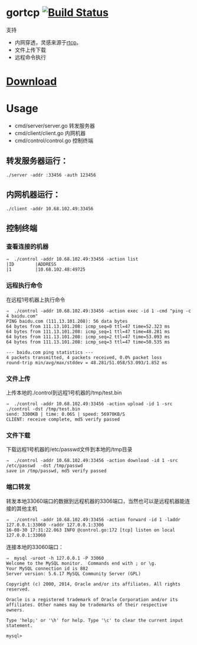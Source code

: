 # gortcp [![Build Status](https://travis-ci.org/lovedboy/gortcp.svg?branch=master)](https://travis-ci.org/lovedboy/gortcp)

支持

* 内网穿透，灵感来源于[rtcp](https://github.com/knownsec/rtcp)。
* 文件上传下载
* 远程命令执行

# [Download](https://github.com/lovedboy/gortcp/releases/tag/v0.1)



# Usage

* cmd/server/server.go  转发服务器
* cmd/client/client.go  内网机器
* cmd/control/control.go 控制终端



## 转发服务器运行：

`./server -addr :33456 -auth 123456`

## 内网机器运行：

`./client -addr 10.68.102.49:33456`

## 控制终端

### 查看连接的机器

```
⇒  ./control -addr 10.68.102.49:33456 -action list
|ID        |ADDRESS
|1         |10.68.102.48:49725
```

### 远程执行命令
在远程1号机器上执行命令    
```
⇒  ./control -addr 10.68.102.49:33456 -action exec -id 1 -cmd "ping -c 4 baidu.com"
PING baidu.com (111.13.101.208): 56 data bytes
64 bytes from 111.13.101.208: icmp_seq=0 ttl=47 time=52.323 ms
64 bytes from 111.13.101.208: icmp_seq=1 ttl=47 time=48.281 ms
64 bytes from 111.13.101.208: icmp_seq=2 ttl=47 time=53.093 ms
64 bytes from 111.13.101.208: icmp_seq=3 ttl=47 time=50.535 ms

--- baidu.com ping statistics ---
4 packets transmitted, 4 packets received, 0.0% packet loss
round-trip min/avg/max/stddev = 48.281/51.058/53.093/1.852 ms
```

### 文件上传
上传本地的./control到远程1号机器的/tmp/test.bin   
```
⇒  ./control -addr 10.68.102.49:33456 -action upload -id 1 -src ./control -dst /tmp/test.bin
send: 3300KB | time: 0.06S | speed: 56970KB/S
CLIENT: receive complete, md5 verify passed
```
### 文件下载

下载远程1号机器的/etc/passwd文件到本地的/tmp目录
```
⇒  ./control -addr 10.68.102.49:33456 -action download -id 1 -src /etc/passwd  -dst /tmp/passwd
save in /tmp/passwd, md5 verify passed
```

### 端口转发
转发本地33060端口的数据到远程机器的3306端口，当然也可以是远程机器能连接的其他主机    
```
⇒  ./control -addr 10.68.102.49:33456 -action forward -id 1 -laddr 127.0.0.1:33060 -raddr 127.0.0.1:3306
16-08-30 17:31:22.063 INFO @control.go:172 [tcp] listen on local 127.0.0.1:33060
```
连接本地的33060端口：   
```
⇒  mysql -uroot -h 127.0.0.1 -P 33060
Welcome to the MySQL monitor.  Commands end with ; or \g.
Your MySQL connection id is 882
Server version: 5.6.17 MySQL Community Server (GPL)

Copyright (c) 2000, 2014, Oracle and/or its affiliates. All rights reserved.

Oracle is a registered trademark of Oracle Corporation and/or its
affiliates. Other names may be trademarks of their respective
owners.

Type 'help;' or '\h' for help. Type '\c' to clear the current input statement.

mysql>
```

